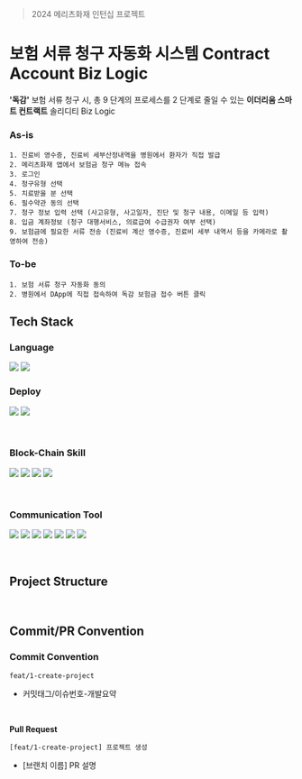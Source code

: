 > 2024 메리츠화재 인턴십 프로젝트

# 보험 서류 청구 자동화 시스템 Contract Account Biz Logic
**'독감'** 보험 서류 청구 시, 총 9 단계의 프로세스를 2 단계로 줄일 수 있는 **이더리움 스마트 컨트랙트** 솔리디티 Biz Logic

### As-is
```
1. 진료비 영수증, 진료비 세부산정내역을 병원에서 환자가 직접 발급
2. 메리츠화재 앱에서 보험금 청구 메뉴 접속
3. 로그인
4. 청구유형 선택
5. 치료받을 분 선택
6. 필수약관 동의 선택
7. 청구 정보 입력 선택 (사고유형, 사고일자, 진단 및 청구 내용, 이메일 등 입력)
8. 입금 계좌정보 (청구 대행서비스, 의료급여 수급권자 여부 선택)
9. 보험금에 필요한 서류 전송 (진료비 계산 영수증, 진료비 세부 내역서 등을 카메라로 촬영하여 전송)
```

### To-be
```
1. 보험 서류 청구 자동화 동의
2. 병원에서 DApp에 직접 접속하여 독감 보험금 접수 버튼 클릭
```

## Tech Stack
### Language 
<img src="https://img.shields.io/badge/javascript-F7DF1E?style=for-the-badge&logo=javascript&logoColor=white"> <img src="https://img.shields.io/badge/Solidity-363636?style=for-the-badge&logo=Solidity&logoColor=white">

### Deploy
<img src="https://img.shields.io/badge/gcp vm-4285F4?style=for-the-badge&logo=googlecloud&logoColor=white"> <img src="https://img.shields.io/badge/Ubuntu_22.04-E95420?style=for-the-badge&logo=Ubuntu&logoColor=white"> 


<br>

### Block-Chain Skill
<img src="https://img.shields.io/badge/ethereum-3C3C3D?style=for-the-badge&logo=ethereum&logoColor=white"> <img src="https://img.shields.io/badge/truffle-5E464D?style=for-the-badge&logo=truffle&logoColor=white"> 
<img src="https://img.shields.io/badge/go_ethereum(geth)-00ADD8?style=for-the-badge&logo=go&logoColor=white"> 
<img src="https://img.shields.io/badge/geth_puppeth-00ADD8?style=for-the-badge&logo=geth_puppeth&logoColor=white"> 

<br>

### Communication Tool
<img src="https://img.shields.io/badge/InteliJ-0071C5?style=for-the-badge&logo=intellijidea&logoColor=white"> <img src="https://img.shields.io/badge/github-181717?style=for-the-badge&logo=github&logoColor=white"> 
<img src="https://img.shields.io/badge/git-F05032?style=for-the-badge&logo=git&logoColor=white"> 
<img src="https://img.shields.io/badge/Notion-000000?style=for-the-badge&logo=notion&logoColor=white"/> 
<img src="https://img.shields.io/badge/Figma-F24E1E?style=for-the-badge&logo=Figma&logoColor=white"/> 
<img src="https://img.shields.io/badge/Discord-5865F2?style=for-the-badge&logo=Discord&logoColor=white"/> 
<img src="https://img.shields.io/badge/termius-000000?style=for-the-badge&logo=termius&logoColor=white"/> 

<br>

## Project Structure 

<br>

## Commit/PR Convention
### Commit Convention
```
feat/1-create-project
```
- 커밋태그/이슈번호-개발요약
<br>

**Pull Request**
```
[feat/1-create-project] 프로젝트 생성
```
- [브랜치 이름] PR 설명

<br>

